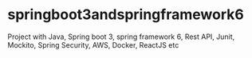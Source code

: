 # springboot3andspringframework6
Project with Java, Spring boot 3, spring framework 6, Rest API, Junit, Mockito, Spring Security,  AWS, Docker, ReactJS etc
